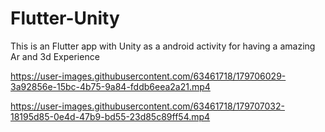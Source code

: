 # Flutter-Unity
This is an Flutter app with Unity as a android activity for having a amazing Ar and 3d Experience 




https://user-images.githubusercontent.com/63461718/179706029-3a92856e-15bc-4b75-9a84-fddb6eea2a21.mp4



https://user-images.githubusercontent.com/63461718/179707032-18195d85-0e4d-47b9-bd55-23d85c89ff54.mp4

